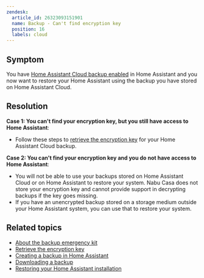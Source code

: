```yaml
---
zendesk:
  article_id: 26323093151901
  name: Backup - Can't find encryption key
  position: 16
  labels: cloud
---
```


## Symptom

You have [Home Assistant Cloud backup enabled](/hc/en-us/articles/26294320337181-Enabling-a-cloud-backup) in Home Assistant and you now want to restore your Home Assistant using the backup you have stored on Home Assistant Cloud.

## Resolution

**Case 1: You can't find your encryption key, but you still have access to Home Assistant**:

- Follow these steps to [retrieve the encryption key](https://www.home-assistant.io/more-info/backup-emergency-kit/#i-lost-my-backup-encryption-key---how-can-i-retrieve-it) for your Home Assistant Cloud backup.

**Case 2: You can't find your encryption key and you do not have access to Home Assistant**:

- You will not be able to use your backups stored on Home Assistant Cloud or on Home Assistant to restore your system. Nabu Casa does not store your encryption key and cannot provide support in decrypting backups if the key goes missing.
- If you have an unencrypted backup stored on a storage medium outside your Home Assistant system, you can use that to restore your system.

## Related topics

- [About the backup emergency kit](https://www.home-assistant.io/more-info/backup-emergency-kit/)
- [Retrieve the encryption key](https://www.home-assistant.io/more-info/backup-emergency-kit/#i-lost-my-backup-encryption-key---how-can-i-retrieve-it)
- [Creating a backup in Home Assistant](https://www.home-assistant.io/common-tasks/general/#backups)
- [Downloading a backup](https://www.home-assistant.io/common-tasks/general/#downloading-a-backup-from-home-assistant-cloud)
- [Restoring your Home Assistant installation](https://www.home-assistant.io/common-tasks/general/#restoring-a-backup)